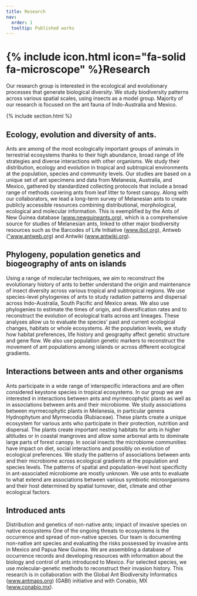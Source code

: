 ```yaml
---
title: Research
nav:
  order: 1
  tooltip: Published works
---
```


# {% include icon.html icon="fa-solid fa-microscope" %}Research

Our research group is interested in the ecological and evolutionary processes that generate biological diversity. We study biodiversity patterns across various spatial scales, using insects as a model group. Majority of our research is focused on the ant fauna of Indo-Australia and Mexico. 

{% include section.html %}


## Ecology, evolution and diversity of ants.
Ants are among of the most ecologically important groups of animals in terrestrial ecosystems thanks to their high abundance, broad range of life strategies and diverse interactions with other organisms.  We study their distribution, ecology and evolution in tropical and subtropical environments at the population, species and community levels. Our studies are based on a unique set of ant specimens and data from Melanesia, Australia, and Mexico, gathered by standardized collecting protocols that include a broad range of methods covering ants from leaf litter to forest canopy. 
Along with our collaborators, we lead a long-term survey of Melanesian ants to create publicly accessible resources combining distributional, morphological, ecological and molecular information. This is exemplified by the Ants of New Guinea database (<a href="www.newguineants.org">www.newguineants.org</a>), which is a comprehensive source for studies of Melanesian ants, linked to other major biodiversity resources such as the Barcodes of Life Initiative (<a href="www.ibol.org">www.ibol.org</a>), Antweb (<a href="www.antweb.org">"www.antweb.org</a>) and Antwiki (<a href="www.antwiki.org">www.antwiki.org</a>).



## Phylogeny, population genetics and biogeography of ants on islands
Using a range of molecular techniques, we aim to reconstruct the evolutionary history of ants to better understand the origin and maintenance of insect diversity across various tropical and subtropical regions. We use species-level phylogenies of ants to study radiation patterns and dispersal across Indo-Australia, South Pacific and Mexico areas. We also use phylogenies to estimate the times of origin, and diversification rates and to reconstruct the evolution of ecological traits across ant lineages. These analyses allow us to evaluate the species' past and current ecological changes, habitats or whole ecosystems. 
At the population levels, we study how habitat preferences, life history and geography affect genetic structure and gene flow. We also use population genetic markers to reconstruct the movement of ant populations among islands or across different ecological gradients. 



## Interactions between ants and other organisms 
Ants participate in a wide range of interspecific interactions and are often considered keystone species in tropical ecosystems. In our group we are interested in interactions between ants and myrmecophytic plants as well as in associations between ants and their microbiome. 
We study associations between myrmecophytic plants in Melanesia, in particular genera Hydnophytum and Myrmecodia (Rubiaceae). These plants create a unique ecosystem for various ants who participate in their protection, nutrition and dispersal. The plants create important nesting habitats for ants in higher altitudes or in coastal mangroves and allow some arboreal ants to dominate large parts of forest canopy. 
In social insects the microbiome communities have impact on diet, social interactions and possibly on evolution of ecological preferences. We study the patterns of associations between ants and their microbiome across ecological gradients at the population and species levels. The patterns of spatial and population-level host specificity in ant-associated microbiome are mostly unknown. We use ants to evaluate to what extend are associations between various symbiotic microorganisms and their host determined by spatial turnover, diet, climate and other ecological factors. 


## Introduced ants 
Distribution and genetics of non-native ants; impact of invasive species on native ecosystems
One of the ongoing threats to ecosystems is the occurrence and spread of non-native species. Our team is documenting non-native ant species and evaluating the risks possessed by invasive ants in Mexico and Papua New Guinea. We are assembling a database of occurrence records and developing resources with information about the biology and control of ants introduced to Mexico. For selected species, we use molecular-genetic methods to reconstruct their invasion history.
This research is in collaboration with the Global Ant Biodiversity Informatics (<a href="www.antmaps.org">www.antmaps.org</a>) (GABI) initiative and with Conabio, MX (<a href="www.conabio.mx">www.conabio.mx</a>).
